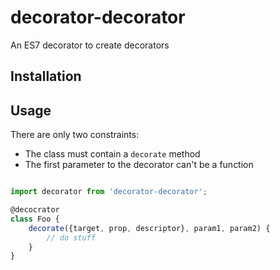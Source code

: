 # decorator-decorator
An ES7 decorator to create decorators

## Installation


## Usage

There are only two constraints:
* The class must contain a `decorate` method
* The first parameter to the decorator can't be a function

```javascript

import decorator from 'decorator-decorator';

@decocrator
class Foo {
	decorate({target, prop, descriptor}, param1, param2) {
		// do stuff
	}
}

```

